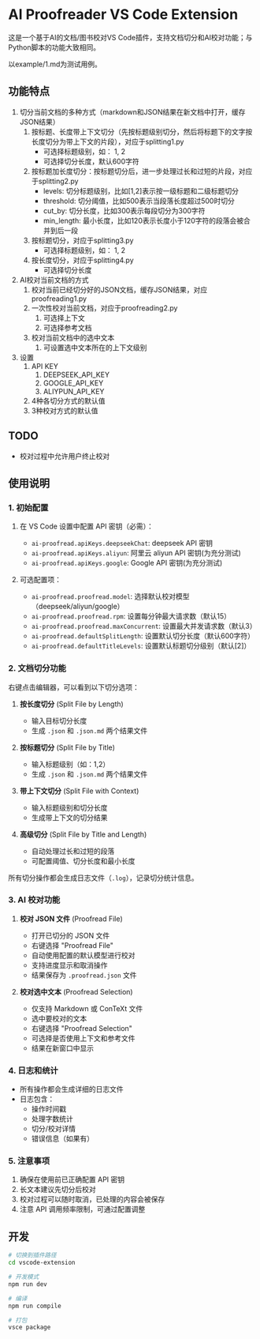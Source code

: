 # AI Proofreader VS Code Extension

这是一个基于AI的文档/图书校对VS Code插件，支持文档切分和AI校对功能；与Python脚本的功能大致相同。

以example/1.md为测试用例。

## 功能特点

1. 切分当前文档的多种方式（markdown和JSON结果在新文档中打开，缓存JSON结果）
    1. 按标题、长度带上下文切分（先按标题级别切分，然后将标题下的文字按长度切分为带上下文的片段），对应于splitting1.py
        * 可选择标题级别，如： 1, 2
        * 可选择切分长度，默认600字符
    2. 按标题加长度切分：按标题切分后，进一步处理过长和过短的片段，对应于splitting2.py
        *  levels: 切分标题级别，比如[1,2]表示按一级标题和二级标题切分
        *  threshold: 切分阈值，比如500表示当段落长度超过500时切分
        *  cut_by: 切分长度，比如300表示每段切分为300字符
        *  min_length: 最小长度，比如120表示长度小于120字符的段落会被合并到后一段
    3. 按标题切分，对应于splitting3.py
        * 可选择标题级别，如： 1, 2
    4. 按长度切分，对应于splitting4.py
        * 可选择切分长度
2. AI校对当前文档的方式
    1. 校对当前已经切分好的JSON文档，缓存JSON结果，对应proofreading1.py
    2. 一次性校对当前文档，对应于proofreading2.py
        1. 可选择上下文
        2. 可选择参考文档
    3. 校对当前文档中的选中文本
        1. 可设置选中文本所在的上下文级别
3. 设置
    1. API KEY
        1. DEEPSEEK_API_KEY
        2. GOOGLE_API_KEY
        3. ALIYPUN_API_KEY
    2. 4种各切分方式的默认值
    3. 3种校对方式的默认值

## TODO

* 校对过程中允许用户终止校对

## 使用说明

### 1. 初始配置

1. 在 VS Code 设置中配置 API 密钥（必需）：
   * `ai-proofread.apiKeys.deepseekChat`: deepseek API 密钥
   * `ai-proofread.apiKeys.aliyun`: 阿里云 aliyun API 密钥(为充分测试)
   * `ai-proofread.apiKeys.google`: Google API 密钥(为充分测试)

2. 可选配置项：
   * `ai-proofread.proofread.model`: 选择默认校对模型（deepseek/aliyun/google）
   * `ai-proofread.proofread.rpm`: 设置每分钟最大请求数（默认15）
   * `ai-proofread.proofread.maxConcurrent`: 设置最大并发请求数（默认3）
   * `ai-proofread.defaultSplitLength`: 设置默认切分长度（默认600字符）
   * `ai-proofread.defaultTitleLevels`: 设置默认标题切分级别（默认[2]）

### 2. 文档切分功能

右键点击编辑器，可以看到以下切分选项：

1. **按长度切分** (Split File by Length)
   * 输入目标切分长度
   * 生成 `.json` 和 `.json.md` 两个结果文件

2. **按标题切分** (Split File by Title)
   * 输入标题级别（如：1,2）
   * 生成 `.json` 和 `.json.md` 两个结果文件

3. **带上下文切分** (Split File with Context)
   * 输入标题级别和切分长度
   * 生成带上下文的切分结果

4. **高级切分** (Split File by Title and Length)
   * 自动处理过长和过短的段落
   * 可配置阈值、切分长度和最小长度

所有切分操作都会生成日志文件（`.log`），记录切分统计信息。

### 3. AI 校对功能

1. **校对 JSON 文件** (Proofread File)
   * 打开已切分的 JSON 文件
   * 右键选择 "Proofread File"
   * 自动使用配置的默认模型进行校对
   * 支持进度显示和取消操作
   * 结果保存为 `.proofread.json` 文件

2. **校对选中文本** (Proofread Selection)
   * 仅支持 Markdown 或 ConTeXt 文件
   * 选中要校对的文本
   * 右键选择 "Proofread Selection"
   * 可选择是否使用上下文和参考文件
   * 结果在新窗口中显示

### 4. 日志和统计

* 所有操作都会生成详细的日志文件
* 日志包含：
  * 操作时间戳
  * 处理字数统计
  * 切分/校对详情
  * 错误信息（如果有）

### 5. 注意事项

1. 确保在使用前已正确配置 API 密钥
2. 长文本建议先切分后校对
3. 校对过程可以随时取消，已处理的内容会被保存
4. 注意 API 调用频率限制，可通过配置调整

## 开发

```bash
# 切换到插件路径
cd vscode-extension

# 开发模式
npm run dev

# 编译
npm run compile

# 打包
vsce package
```
